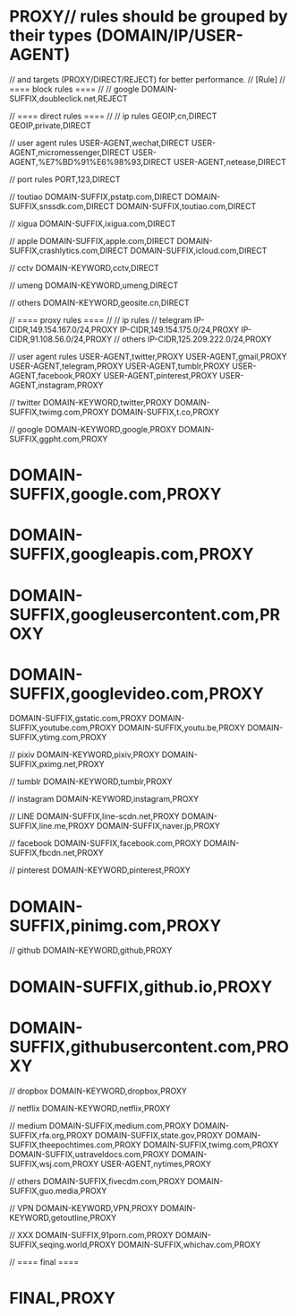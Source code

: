 # PROXY// rules should be grouped by their types (DOMAIN/IP/USER-AGENT)
// and targets (PROXY/DIRECT/REJECT) for better performance.
//
[Rule]
// ==== block rules ====
//
// google
DOMAIN-SUFFIX,doubleclick.net,REJECT


// ==== direct rules ====
//
// ip rules
GEOIP,cn,DIRECT
GEOIP,private,DIRECT

// user agent rules
USER-AGENT,wechat,DIRECT
USER-AGENT,micromessenger,DIRECT
USER-AGENT,%E7%BD%91%E6%98%93,DIRECT
USER-AGENT,netease,DIRECT

// port rules
PORT,123,DIRECT

// toutiao
DOMAIN-SUFFIX,pstatp.com,DIRECT
DOMAIN-SUFFIX,snssdk.com,DIRECT
DOMAIN-SUFFIX,toutiao.com,DIRECT

// xigua
DOMAIN-SUFFIX,ixigua.com,DIRECT

// apple
DOMAIN-SUFFIX,apple.com,DIRECT
DOMAIN-SUFFIX,crashlytics.com,DIRECT
DOMAIN-SUFFIX,icloud.com,DIRECT

// cctv
DOMAIN-KEYWORD,cctv,DIRECT

// umeng
DOMAIN-KEYWORD,umeng,DIRECT

// others
DOMAIN-KEYWORD,geosite.cn,DIRECT


// ==== proxy rules ====
//
// ip rules
// telegram
IP-CIDR,149.154.167.0/24,PROXY
IP-CIDR,149.154.175.0/24,PROXY
IP-CIDR,91.108.56.0/24,PROXY
// others
IP-CIDR,125.209.222.0/24,PROXY

// user agent rules
USER-AGENT,twitter,PROXY
USER-AGENT,gmail,PROXY
USER-AGENT,telegram,PROXY
USER-AGENT,tumblr,PROXY
USER-AGENT,facebook,PROXY
USER-AGENT,pinterest,PROXY
USER-AGENT,instagram,PROXY

// twitter
DOMAIN-KEYWORD,twitter,PROXY
DOMAIN-SUFFIX,twimg.com,PROXY
DOMAIN-SUFFIX,t.co,PROXY

// google
DOMAIN-KEYWORD,google,PROXY
DOMAIN-SUFFIX,ggpht.com,PROXY
# DOMAIN-SUFFIX,google.com,PROXY
# DOMAIN-SUFFIX,googleapis.com,PROXY
# DOMAIN-SUFFIX,googleusercontent.com,PROXY
# DOMAIN-SUFFIX,googlevideo.com,PROXY
DOMAIN-SUFFIX,gstatic.com,PROXY
DOMAIN-SUFFIX,youtube.com,PROXY
DOMAIN-SUFFIX,youtu.be,PROXY
DOMAIN-SUFFIX,ytimg.com,PROXY

// pixiv
DOMAIN-KEYWORD,pixiv,PROXY
DOMAIN-SUFFIX,pximg.net,PROXY

// tumblr
DOMAIN-KEYWORD,tumblr,PROXY

// instagram
DOMAIN-KEYWORD,instagram,PROXY

// LINE
DOMAIN-SUFFIX,line-scdn.net,PROXY
DOMAIN-SUFFIX,line.me,PROXY
DOMAIN-SUFFIX,naver.jp,PROXY

// facebook
DOMAIN-SUFFIX,facebook.com,PROXY
DOMAIN-SUFFIX,fbcdn.net,PROXY

// pinterest
DOMAIN-KEYWORD,pinterest,PROXY
# DOMAIN-SUFFIX,pinimg.com,PROXY

// github
DOMAIN-KEYWORD,github,PROXY
# DOMAIN-SUFFIX,github.io,PROXY
# DOMAIN-SUFFIX,githubusercontent.com,PROXY

// dropbox
DOMAIN-KEYWORD,dropbox,PROXY

// netflix
DOMAIN-KEYWORD,netflix,PROXY

// medium
DOMAIN-SUFFIX,medium.com,PROXY
DOMAIN-SUFFIX,rfa.org,PROXY
DOMAIN-SUFFIX,state.gov,PROXY
DOMAIN-SUFFIX,theepochtimes.com,PROXY
DOMAIN-SUFFIX,twimg.com,PROXY
DOMAIN-SUFFIX,ustraveldocs.com,PROXY
DOMAIN-SUFFIX,wsj.com,PROXY
USER-AGENT,nytimes,PROXY

// others
DOMAIN-SUFFIX,fivecdm.com,PROXY
DOMAIN-SUFFIX,guo.media,PROXY

// VPN
DOMAIN-KEYWORD,VPN,PROXY
DOMAIN-KEYWORD,getoutline,PROXY

// XXX
DOMAIN-SUFFIX,91porn.com,PROXY
DOMAIN-SUFFIX,seqing.world,PROXY
DOMAIN-SUFFIX,whichav.com,PROXY

// ==== final ====
# FINAL,PROXY

